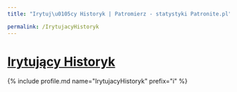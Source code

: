 ```yaml
---
title: "Irytuj\u0105cy Historyk | Patromierz - statystyki Patronite.pl"

permalink: /IrytujacyHistoryk
---
```


# [Irytujący Historyk](https://patronite.pl/IrytujacyHistoryk)

{% include profile.md name="IrytujacyHistoryk" prefix="i" %}
